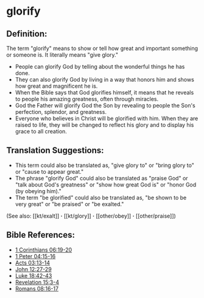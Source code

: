 # glorify #

## Definition: ##

The term "glorify" means to show or tell how great and important something or someone is. It literally means "give glory."

* People can glorify God by telling about the wonderful things he has done.
* They can also glorify God by living in a way that honors him and shows how great and magnificent he is.
* When the Bible says that God glorifies himself, it means that he reveals to people his amazing greatness, often through miracles.
* God the Father will glorify God the Son by revealing to people the Son's perfection, splendor, and greatness.
* Everyone who believes in Christ will be glorified with him. When they are raised to life, they will be changed to reflect his glory and to display his grace to all creation.

## Translation Suggestions: ##

* This term could also be translated as, "give glory to" or "bring glory to" or "cause to appear great."
* The phrase "glorify God" could also be translated as "praise God" or "talk about God's greatness" or "show how great God is" or "honor God (by obeying him)."
* The term "be glorified" could also be translated as, "be shown to be very great" or "be praised" or "be exalted."

(See also: [[kt/exalt]] **·** [[kt/glory]] **·** [[other/obey]] **·** [[other/praise]])

## Bible References: ##

* [1 Corinthians 06:19-20](en/tn/1co/help/06/19)
* [1 Peter 04:15-16](en/tn/1pe/help/04/15)
* [Acts 03:13-14](en/tn/act/help/03/13)
* [John 12:27-29](en/tn/jhn/help/12/27)
* [Luke 18:42-43](en/tn/luk/help/18/42)
* [Revelation 15:3-4](en/tn/rev/help/15/03)
* [Romans 08:16-17](en/tn/rom/help/08/16)